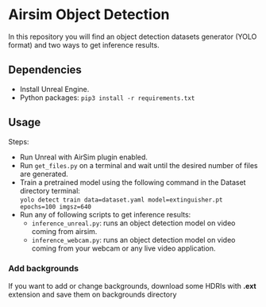 # Airsim Object Detection
In this repository you will find an object detection datasets generator (YOLO format) and two ways to get inference results.

## Dependencies

- Install Unreal Engine.  
- Python packages: `pip3 install -r requirements.txt`

## Usage
Steps:

- Run Unreal with AirSim plugin enabled.  
- Run `get_files.py` on a terminal and wait until the desired number of files are generated.  
- Train a pretrained model using the following command in the Dataset directory terminal:  
`yolo detect train data=dataset.yaml model=extinguisher.pt epochs=100 imgsz=640`  
- Run any of following scripts to get inference results:
    - `inference_unreal.py`: runs an object detection model on video coming from airsim.  
    - `inference_webcam.py`: runs an object detection model on video coming from your webcam or any live video application.  

### Add backgrounds
If you want to add or change backgrounds, download some HDRIs with **.ext** extension and save them on backgrounds directory